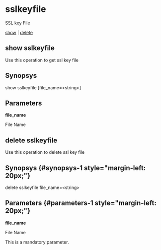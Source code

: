 # sslkeyfile

SSL key File

[show](#show%20sslkeyfile) | [delete](#delete%20sslkeyfile)

## show sslkeyfile

Use this operation to get ssl key file

## Synopsys 

show sslkeyfile \[file\_name=&lt;string&gt;\]

## Parameters 

**file\_name**

File Name

## delete sslkeyfile

Use this operation to delete ssl key file

## Synopsys {#synopsys-1 style="margin-left: 20px;"}

delete sslkeyfile file\_name=&lt;string&gt;

## Parameters {#parameters-1 style="margin-left: 20px;"}

**file\_name**

File Name

This is a mandatory parameter.
